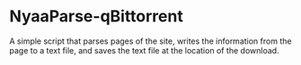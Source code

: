 # NyaaParse-qBittorrent
A simple script that parses pages of the site, writes the information from the page to a text file, and saves the text file at the location of the download.
